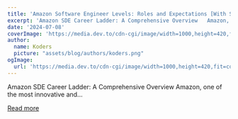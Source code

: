 ```yaml
---
title: 'Amazon Software Engineer Levels: Roles and Expectations [With Salary]'
excerpt: 'Amazon SDE Career Ladder: A Comprehensive Overview   Amazon, one of the most innovative and...'
date: '2024-07-08'
coverImage: 'https://media.dev.to/cdn-cgi/image/width=1000,height=420,fit=cover,gravity=auto,format=auto/https%3A%2F%2Fdev-to-uploads.s3.amazonaws.com%2Fuploads%2Farticles%2F7w85lpsjiexynq2wn8bv.jpeg'
author:
  name: Koders
  picture: "assets/blog/authors/koders.png"
ogImage:
  url: 'https://media.dev.to/cdn-cgi/image/width=1000,height=420,fit=cover,gravity=auto,format=auto/https%3A%2F%2Fdev-to-uploads.s3.amazonaws.com%2Fuploads%2Farticles%2F7w85lpsjiexynq2wn8bv.jpeg'
---
```


Amazon SDE Career Ladder: A Comprehensive Overview   Amazon, one of the most innovative and...

[Read more](https://dev.to/alexr/amazon-software-engineer-levels-roles-and-expectations-with-salary-1017)
